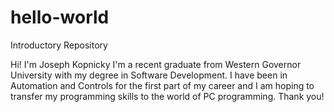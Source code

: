 # hello-world
Introductory Repository

Hi!
I'm Joseph Kopnicky
I'm a recent graduate from Western Governor University with my degree in Software Development.
I have been in Automation and Controls for the first part of my career and I am hoping to transfer my programming skills 
to the world of PC programming.
Thank you!
